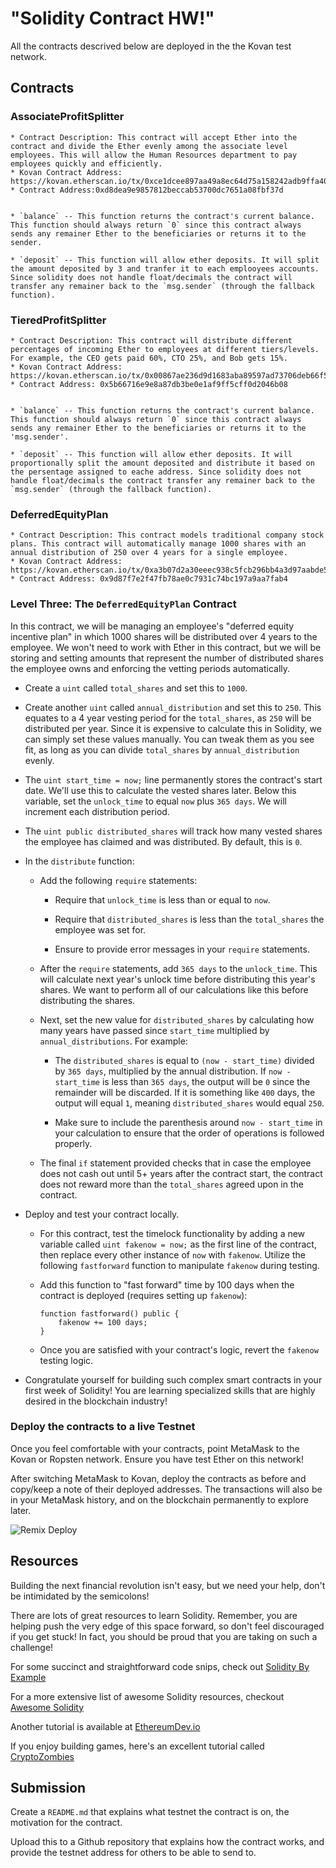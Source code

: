 # "Solidity Contract HW!"

All the contracts descrived below are deployed in the the Kovan test network.

## Contracts

### AssociateProfitSplitter

	* Contract Description: This contract will accept Ether into the contract and divide the Ether evenly among the associate level employees. This will allow the Human Resources department to pay employees quickly and efficiently.
	* Kovan Contract Address: https://kovan.etherscan.io/tx/0xce1dcee897aa49a8ec64d75a158242adb9ffa4029555ea785cb0f07d64fcdd1c
	* Contract Address:0xd8dea9e9857812beccab53700dc7651a08fbf37d
	

	* `balance` -- This function returns the contract's current balance. This function should always return `0` since this contract always sends any remainer Ether to the beneficiaries or returns it to the sender.
	
	* `deposit` -- This function will allow ether deposits. It will split the amount deposited by 3 and tranfer it to each emplooyees accounts. Since solidity does not handle float/decimals the contract will transfer any remainer back to the `msg.sender` (through the fallback function). 



### TieredProfitSplitter

	* Contract Description: This contract will distribute different percentages of incoming Ether to employees at different tiers/levels. For example, the CEO gets paid 60%, CTO 25%, and Bob gets 15%.
	* Kovan Contract Address: https://kovan.etherscan.io/tx/0x00867ae236d9d1683aba89597ad73706deb66f56e9510a614d6cb7b8de633b14
	* Contract Address: 0x5b66716e9e8a87db3be0e1af9ff5cff0d2046b08

	
	* `balance` -- This function returns the contract's current balance. This function should always return `0` since this contract always sends any remainer Ether to the beneficiaries or returns it to the 'msg.sender'.
	
	* `deposit` -- This function will allow ether deposits. It will proportionally split the amount deposited and distribute it based on the persentage assigned to eache address. Since solidity does not handle float/decimals the contract transfer any remainer back to the `msg.sender` (through the fallback function). 
	
### DeferredEquityPlan

	* Contract Description: This contract models traditional company stock plans. This contract will automatically manage 1000 shares with an annual distribution of 250 over 4 years for a single employee.
	* Kovan Contract Address: https://kovan.etherscan.io/tx/0xa3b07d2a30eeec938c5fcb296bb4a3d97aabde547b14616a258b5f82d0733638
	* Contract Address: 0x9d87f7e2f47fb78ae0c7931c74bc197a9aa7fab4


### Level Three: The `DeferredEquityPlan` Contract

In this contract, we will be managing an employee's "deferred equity incentive plan" in which 1000 shares will be distributed over 4 years to the employee. We won't need to work with Ether in this contract, but we will be storing and setting amounts that represent the number of distributed shares the employee owns and enforcing the vetting periods automatically.


  * Create a `uint` called `total_shares` and set this to `1000`.

  * Create another `uint` called `annual_distribution` and set this to `250`. This equates to a 4 year vesting period for the `total_shares`, as `250` will be distributed per year. Since it is expensive to calculate this in Solidity, we can simply set these values manually. You can tweak them as you see fit, as long as you can divide `total_shares` by `annual_distribution` evenly.

* The `uint start_time = now;` line permanently stores the contract's start date. We'll use this to calculate the vested shares later. Below this variable, set the `unlock_time` to equal `now` plus `365 days`. We will increment each distribution period.

* The `uint public distributed_shares` will track how many vested shares the employee has claimed and was distributed. By default, this is `0`.

* In the `distribute` function:

  * Add the following `require` statements:

    * Require that `unlock_time` is less than or equal to `now`.

    * Require that `distributed_shares` is less than the `total_shares` the employee was set for.

    * Ensure to provide error messages in your `require` statements.

  * After the `require` statements, add `365 days` to the `unlock_time`. This will calculate next year's unlock time before distributing this year's shares. We want to perform all of our calculations like this before distributing the shares.

  * Next, set the new value for `distributed_shares` by calculating how many years have passed since `start_time` multiplied by `annual_distributions`. For example:

    * The `distributed_shares` is equal to `(now - start_time)` divided by `365 days`, multiplied by the annual distribution. If `now - start_time` is less than `365 days`, the output will be `0` since the remainder will be discarded. If it is something like `400` days, the output will equal `1`, meaning `distributed_shares` would equal `250`.

    * Make sure to include the parenthesis around `now - start_time` in your calculation to ensure that the order of operations is followed properly.

  * The final `if` statement provided checks that in case the employee does not cash out until 5+ years after the contract start, the contract does not reward more than the `total_shares` agreed upon in the contract.

* Deploy and test your contract locally.

  * For this contract, test the timelock functionality by adding a new variable called `uint fakenow = now;` as the first line of the contract, then replace every other instance of `now` with `fakenow`. Utilize the following `fastforward` function to manipulate `fakenow` during testing.

  * Add this function to "fast forward" time by 100 days when the contract is deployed (requires setting up `fakenow`):

    ```solidity
    function fastforward() public {
        fakenow += 100 days;
    }
    ```

  * Once you are satisfied with your contract's logic, revert the `fakenow` testing logic.

* Congratulate yourself for building such complex smart contracts in your first week of Solidity! You are learning specialized skills that are highly desired in the blockchain industry!

### Deploy the contracts to a live Testnet

Once you feel comfortable with your contracts, point MetaMask to the Kovan or Ropsten network. Ensure you have test Ether on this network!

After switching MetaMask to Kovan, deploy the contracts as before and copy/keep a note of their deployed addresses. The transactions will also be in your MetaMask history, and on the blockchain permanently to explore later.

![Remix Deploy](Images/remix-deploy.png)

## Resources

Building the next financial revolution isn't easy, but we need your help, don't be intimidated by the semicolons!

There are lots of great resources to learn Solidity. Remember, you are helping push the very edge of this space forward,
so don't feel discouraged if you get stuck! In fact, you should be proud that you are taking on such a challenge!

For some succinct and straightforward code snips, check out [Solidity By Example](https://github.com/raineorshine/solidity-by-example)

For a more extensive list of awesome Solidity resources, checkout [Awesome Solidity](https://github.com/bkrem/awesome-solidity)

Another tutorial is available at [EthereumDev.io](https://ethereumdev.io/)

If you enjoy building games, here's an excellent tutorial called [CryptoZombies](https://cryptozombies.io/)

## Submission

Create a `README.md` that explains what testnet the contract is on, the motivation for the contract.

Upload this to a Github repository that explains how the contract works, and provide the testnet address for others to be able to send to.
